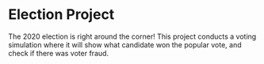 # Election Project
The 2020 election is right around the corner! This project conducts a voting simulation where it will show what candidate won the popular vote, and check if there was voter fraud.
